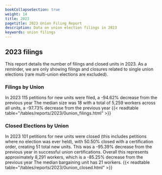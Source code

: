 ```yaml
---
bookCollapseSection: true
weight: 14
title: 2023
pagetitle: 2023 Union Filing Report
description: Data on union election filings in 2023
keywords: union filings
---
```


## 2023 filings

This report details the number of filings and closed units in 2023. As a reminder, we are only showing filings and closures related to single union elections (rare multi-union elections are excluded).

### Filings by Union
In 2023 115 petitions for new units were filed, a -94.62% decrease from the previous year The median size was 18 with a total of 5,259 workers across all units, a -97.73% decrease from the previous year
{{< readtable table="/tables/reports/2023/0union_filings.html" >}}

### Closed Elections by Union
In 2023 101 petitions for new units were closed (this includes petitions where no election was ever held), with 50.50% closed with a certification order, creating 51 total new units. This was a -95.39% decrease from the previous year in successful union certifications. Overall this represents approximately 8,291 workers, which is a -85.25% decrease from the previous year The median bargaining unit has 21 workers.
{{< readtable table="/tables/reports/2023/0union_closed.html" >}}
